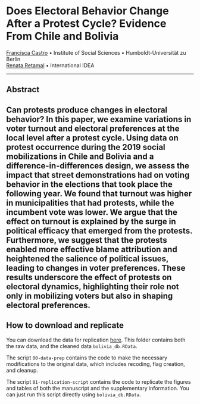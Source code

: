 <!-- README.md is generated from README.Rmd. Please edit that file -->

# Does Electoral Behavior Change After a Protest Cycle? Evidence From Chile and Bolivia

[Francisca Castro](https://francisca-castro.com/) • Institute of Social
Sciences • Humboldt-Universität zu Berlin  
[Renata Retamal](https://www.nosinmujeres.com/politologas/2988/renata-retamal-iturriaga/) • International IDEA


------------------------------------------------------------------------

## Abstract

Can protests produce changes in electoral behavior? In this paper, we examine variations in voter turnout and electoral preferences at the local level after a protest cycle. Using data on protest occurrence during the 2019 social mobilizations in Chile and Bolivia and a difference-in-differences design, we assess the impact that street demonstrations had on voting behavior in the elections that took place the following year. We found that turnout was higher in municipalities that had protests, while the incumbent vote was lower. We argue that the effect on turnout is explained by the surge in political efficacy that emerged from the protests. Furthermore, we suggest that the protests enabled more effective blame attribution and heightened the salience of political issues, leading to changes in voter preferences. These results underscore the effect of protests on electoral dynamics, highlighting their role not only in mobilizing voters but also in shaping electoral preferences.
------------------------------------------------------------------------

## How to download and replicate

You can download the data for replication
[here](https://github.com/frcastrog/bolivia-elections/tree/main/01-data).
This folder contains both the raw data, and the cleaned data `bolivia_db.RData`.

The script `00-data-prep` contains the code to make the necessary
modifications to the original data, which includes recoding, flag
creation, and cleanup.

The script `01-replication-script` contains the code to replicate the figures
and tables of both the manuscript and the supplementary information. You can just run this script directly using `bolivia_db.RData`. 